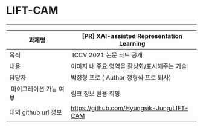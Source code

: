 # LIFT-CAM
---------------
|과제명|[PR] XAI-assisted Representation Learning|
| --- | --- |
|목적| ICCV 2021 논문 코드 공개|
|내용|이미지 내 주요 영역을 활성화/표시해주는 기술|
|담당자|박정형 프로 ( Author 정형식 프로 퇴사)|
| 마이그레이션 가능 여부 |링크 정보 활용 희망|
|대외 github url 정보|https://github.com/Hyungsik-Jung/LIFT-CAM|
